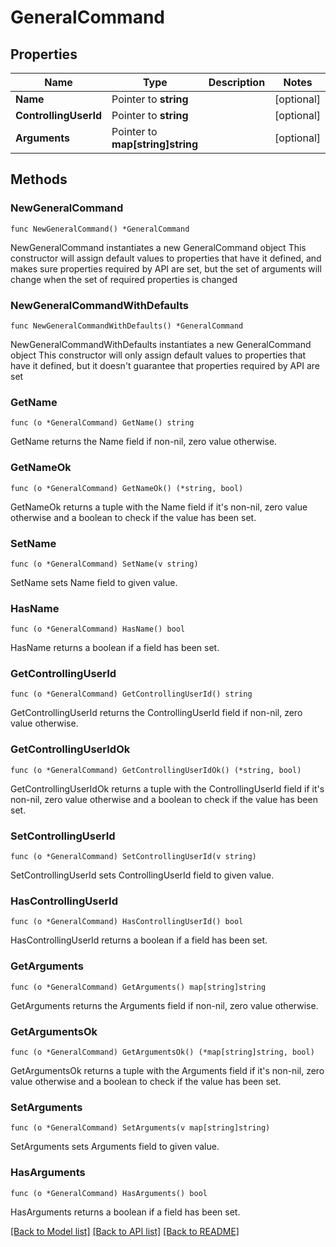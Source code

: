 # GeneralCommand

## Properties

Name | Type | Description | Notes
------------ | ------------- | ------------- | -------------
**Name** | Pointer to **string** |  | [optional] 
**ControllingUserId** | Pointer to **string** |  | [optional] 
**Arguments** | Pointer to **map[string]string** |  | [optional] 

## Methods

### NewGeneralCommand

`func NewGeneralCommand() *GeneralCommand`

NewGeneralCommand instantiates a new GeneralCommand object
This constructor will assign default values to properties that have it defined,
and makes sure properties required by API are set, but the set of arguments
will change when the set of required properties is changed

### NewGeneralCommandWithDefaults

`func NewGeneralCommandWithDefaults() *GeneralCommand`

NewGeneralCommandWithDefaults instantiates a new GeneralCommand object
This constructor will only assign default values to properties that have it defined,
but it doesn't guarantee that properties required by API are set

### GetName

`func (o *GeneralCommand) GetName() string`

GetName returns the Name field if non-nil, zero value otherwise.

### GetNameOk

`func (o *GeneralCommand) GetNameOk() (*string, bool)`

GetNameOk returns a tuple with the Name field if it's non-nil, zero value otherwise
and a boolean to check if the value has been set.

### SetName

`func (o *GeneralCommand) SetName(v string)`

SetName sets Name field to given value.

### HasName

`func (o *GeneralCommand) HasName() bool`

HasName returns a boolean if a field has been set.

### GetControllingUserId

`func (o *GeneralCommand) GetControllingUserId() string`

GetControllingUserId returns the ControllingUserId field if non-nil, zero value otherwise.

### GetControllingUserIdOk

`func (o *GeneralCommand) GetControllingUserIdOk() (*string, bool)`

GetControllingUserIdOk returns a tuple with the ControllingUserId field if it's non-nil, zero value otherwise
and a boolean to check if the value has been set.

### SetControllingUserId

`func (o *GeneralCommand) SetControllingUserId(v string)`

SetControllingUserId sets ControllingUserId field to given value.

### HasControllingUserId

`func (o *GeneralCommand) HasControllingUserId() bool`

HasControllingUserId returns a boolean if a field has been set.

### GetArguments

`func (o *GeneralCommand) GetArguments() map[string]string`

GetArguments returns the Arguments field if non-nil, zero value otherwise.

### GetArgumentsOk

`func (o *GeneralCommand) GetArgumentsOk() (*map[string]string, bool)`

GetArgumentsOk returns a tuple with the Arguments field if it's non-nil, zero value otherwise
and a boolean to check if the value has been set.

### SetArguments

`func (o *GeneralCommand) SetArguments(v map[string]string)`

SetArguments sets Arguments field to given value.

### HasArguments

`func (o *GeneralCommand) HasArguments() bool`

HasArguments returns a boolean if a field has been set.


[[Back to Model list]](../README.md#documentation-for-models) [[Back to API list]](../README.md#documentation-for-api-endpoints) [[Back to README]](../README.md)


